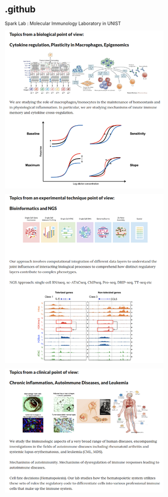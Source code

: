 # .github
Spark Lab : Molecular Immunology Laboratory in UNIST
<p align="center">
<img width="750" src="src/Topic_Spark_LAB_0.png">
</p>

<p align="center">
<img width="750" src="src/Topic_Spark_LAB_1.png">
</p>

<p align="center">
<img width="750" src="src/Topic_Spark_LAB_2.png">
</p>
